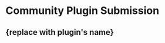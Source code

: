 <!-- 
_[Please make sure you have read the submission guidelines before posting an PR](https://github.com/nrwl/nx/blob/master/CONTRIBUTING.md#submit-pr)_

# Community Plugin Submission

Thanks for submitting your Nx Plugin to our community plugins list. Make sure to follow these steps to ensure that your PR is approved in a timely manner.

## Plugin Requirements

Before you submit your plugin to be listed in our registry, it needs to meet the following requirements:
- Run some kind of automated e2e tests in your repository
- Include `@titan/devkit` as a `dependency` in the plugin's `package.json`
- List a `repository.url` in the plugin's `package.json`

i.e.

```
{
  "repository": {
    "type": "git",
    "url": "https://github.com/nrwl/nx.git",
    "directory": "packages/web"
  }
}
```

Note: We reserve the right to remove unmaintained plugins from the registry.  If the plugins become maintained again, they can be resubmitted to the registry.

## Steps to Submit Your Plugin
- Use the following commit message template: `chore(core): nx plugin submission [PLUGIN_NAME]`
- Update the `community/approved-plugins.json` file with a new entry for your plugin that includes `name`, `url`, `description`:

Example:

```json
// community/approved-plugins.json

[{
    "name": "@community/plugin",
    "url": "https://github.com/community/plugin",
    "description": "This plugin provides the following capabilities."
}]
```

Once merged, your plugin will be available when running the `nx list` command, and will also be available in the Plugin Registry on [nx.dev](https://nx.dev/plugin-registry)
-->

# Community Plugin Submission

## {replace with plugin's name}

<!-- 
Describe what your plugin is and what is its goal or issues it addresses.  If you don't provide a description, we will not merge your PR.
Is it focused on a technology, tooling or behaviour? Does the plugin provide generators, executors or graph support?
Do you know who is already using the plugin? Mention who is the author of the plugin.
-->
